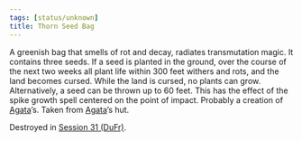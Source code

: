 ```yaml
---
tags: [status/unknown]
title: Thorn Seed Bag
---
```


A greenish bag that smells of rot and decay, radiates transmutation magic. It contains three seeds. If a seed is planted in the ground, over the course of the next two weeks all plant life within 300 feet withers and rots, and the land becomes cursed. While the land is cursed, no plants can grow. Alternatively, a seed can be thrown up to 60 feet. This has the effect of the spike growth spell centered on the point of impact. Probably a creation of [Agata](<../../../../people/fey/agata.md>)’s. Taken from [Agata](<../../../../people/fey/agata.md>)’s hut. 

Destroyed in [Session 31 (DuFr)](<../../session-notes/session-31-dufr.md>).
